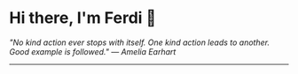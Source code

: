 <h1>Hi there, I'm Ferdi 👋</h1>

<p><em>
  "No kind action ever stops with itself. One kind action leads to another. Good example is followed." — Amelia Earhart
</em></p>

---
